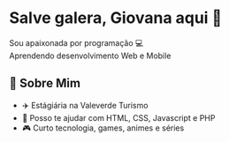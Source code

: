 # Salve galera, Giovana aqui 👋

Sou apaixonada por programação 💻
<br/>Aprendendo desenvolvimento Web e Mobile

## 💬 Sobre Mim

- ✈️ Estágiária na Valeverde Turismo
- 🧐 Posso te ajudar com HTML, CSS, Javascript e PHP 
- 🎮 Curto tecnologia, games, animes e séries




